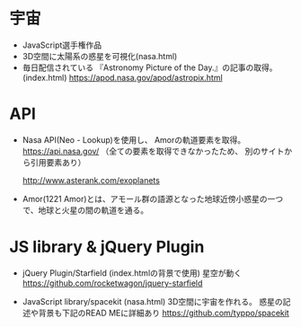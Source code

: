 # 宇宙
- JavaScript選手権作品
- 3D空間に太陽系の惑星を可視化(nasa.html)
- 毎日配信されている
  『Astronomy Picture of the Day.』の記事の取得。(index.html)
  https://apod.nasa.gov/apod/astropix.html

# API
- Nasa API(Neo - Lookup)を使用し、
  Amorの軌道要素を取得。
  https://api.nasa.gov/
  （全ての要素を取得できなかったため、
    別のサイトから引用要素あり）

  http://www.asterank.com/exoplanets
- Amor(1221 Amor)とは、アモール群の語源となった地球近傍小惑星の一つで、地球と火星の間の軌道を通る。

# JS library & jQuery Plugin

 - jQuery Plugin/Starfield 
    (index.htmlの背景で使用)
  星空が動く
  https://github.com/rocketwagon/jquery-starfield

- JavaScript library/spacekit (nasa.html)
  3D空間に宇宙を作れる。
  惑星の記述や背景も下記のREAD MEに詳細あり
  https://github.com/typpo/spacekit

